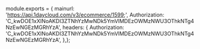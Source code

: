  module.exports = { mainurl: 'https://api.1daycloud.com/v3/ecommerce/1599;',
Authorization: 'C_kwDOE1xXINoAKDI3ZTNhYzMwNDk5YmVlMDEzOWMzNWU3OThkNTg4NzEwNGEzMGRhYzA',
headers: {
          Authorization:            'C_kwDOE1xXINoAKDI3ZTNhYzMwNDk5YmVlMDEzOWMzNWU3OThkNTg4NzEwNGEzMGRhYzA',
        },};